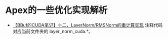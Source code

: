 # Apex的一些优化实现解析

- [【BBuf的CUDA笔记】十二，LayerNorm/RMSNorm的重计算实现](https://mp.weixin.qq.com/s/G_XvnB4CeEBWTLNefi0Riw) 注释代码对应当前文件夹的 layer_norm_cuda.*。

